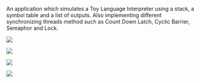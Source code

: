 An application which simulates a Toy Language Interpreter using a stack, a symbol table and a list of outputs. 
Also implementing different synchronizing threads method such as Count Down Latch, Cyclic Barrier, Semaphor and Lock.

![](https://github.com/Pufcorina/GitUtilities/blob/master/Photos/MAP/p1.png)

![](https://github.com/Pufcorina/GitUtilities/blob/master/Photos/MAP/p2.png)

![](https://github.com/Pufcorina/GitUtilities/blob/master/Photos/MAP/p3.png)

![](https://github.com/Pufcorina/GitUtilities/blob/master/Photos/MAP/p4.png)
